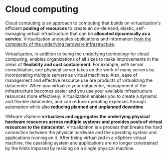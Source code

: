 # Cloud computing
Cloud computing is an approach to computing that builds on virtualization's efficient **pooling of resources** to create an on-demand, elastic, self-managing virtual infrastructure that can be **allocated dynamically as a service**. Virtualization uncouples applications and information <u>from the complexity of the underlying hardware infrastructure</u>.

Virtualization, in addition to being the underlying technology for cloud computing, enables organizations of all sizes to make improvements in the areas of **flexibility and cost containment**. For example, with server consolidation, one physical server takes on the work of many servers by incorporating multiple servers as virtual machines. Also, ease of management and effective resource use are products of virtualizing the datacenter. When you virtualize your datacenter, management of the infrastructure becomes easier and you use your available infrastructure resources more effectively. Virtualization enables you to create a dynamic and flexible datacenter, and can reduce operating expenses through automation while also **reducing planned and unplanned downtime**.

VMware vSphere **virtualizes and aggregates the underlying physical hardware resources across multiple systems and provides pools of virtual resources to the datacenter**.
Virtualization is a process that breaks the hard connection between the physical hardware and the operating system and applications running on it. After being virtualized in a vSphere virtual machine, the operating system and applications are no longer constrained by the limits imposed by residing on a single physical machine.
